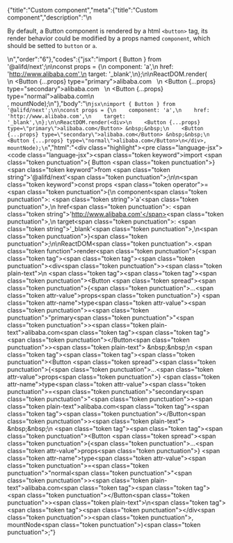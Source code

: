 {"title":"Custom component","meta":{"title":"Custom component","description":"\n<p>By default, a Button component is rendered by a html <code>&lt;button&gt;</code> tag, its render behavior could be modified by a props named <code>component</code>, which should be setted to <code>button</code> or <code>a</code>.</p>\n","order":"6"},"codes":{"jsx":"import { Button } from '@alifd/next';\n\nconst props = {\n    component: 'a',\n    href: 'http://www.alibaba.com',\n    target: '_blank',\n};\n\nReactDOM.render(<div>\n    <Button {...props} type=\"primary\">alibaba.com</Button> &nbsp;&nbsp;\n    <Button {...props} type=\"secondary\">alibaba.com</Button> &nbsp;&nbsp;\n    <Button {...props} type=\"normal\">alibaba.com</Button>\n</div>, mountNode);\n"},"body":"\n````jsx\nimport { Button } from '@alifd/next';\n\nconst props = {\n    component: 'a',\n    href: 'http://www.alibaba.com',\n    target: '_blank',\n};\n\nReactDOM.render(<div>\n    <Button {...props} type=\"primary\">alibaba.com</Button> &nbsp;&nbsp;\n    <Button {...props} type=\"secondary\">alibaba.com</Button> &nbsp;&nbsp;\n    <Button {...props} type=\"normal\">alibaba.com</Button>\n</div>, mountNode);\n````","html":"<script>(function(){'use strict';\n\nvar _extends = Object.assign || function (target) { for (var i = 1; i < arguments.length; i++) { var source = arguments[i]; for (var key in source) { if (Object.prototype.hasOwnProperty.call(source, key)) { target[key] = source[key]; } } } return target; };\n\nvar _next = require('@alifd/next');\n\nvar props = {\n    component: 'a',\n    href: 'http://www.alibaba.com',\n    target: '_blank'\n};\n\nReactDOM.render(React.createElement(\n    'div',\n    null,\n    React.createElement(\n        _next.Button,\n        _extends({}, props, { type: 'primary' }),\n        'alibaba.com'\n    ),\n    ' \\xA0\\xA0',\n    React.createElement(\n        _next.Button,\n        _extends({}, props, { type: 'secondary' }),\n        'alibaba.com'\n    ),\n    ' \\xA0\\xA0',\n    React.createElement(\n        _next.Button,\n        _extends({}, props, { type: 'normal' }),\n        'alibaba.com'\n    )\n), mountNode);})()</script><div class=\"highlight\"><pre class=\"language-jsx\"><code class=\"language-jsx\"><span class=\"token keyword\">import</span> <span class=\"token punctuation\">{</span> Button <span class=\"token punctuation\">}</span> <span class=\"token keyword\">from</span> <span class=\"token string\">'@alifd/next'</span><span class=\"token punctuation\">;</span>\n\n<span class=\"token keyword\">const</span> props <span class=\"token operator\">=</span> <span class=\"token punctuation\">{</span>\n    component<span class=\"token punctuation\">:</span> <span class=\"token string\">'a'</span><span class=\"token punctuation\">,</span>\n    href<span class=\"token punctuation\">:</span> <span class=\"token string\">'http://www.alibaba.com'</span><span class=\"token punctuation\">,</span>\n    target<span class=\"token punctuation\">:</span> <span class=\"token string\">'_blank'</span><span class=\"token punctuation\">,</span>\n<span class=\"token punctuation\">}</span><span class=\"token punctuation\">;</span>\n\nReactDOM<span class=\"token punctuation\">.</span><span class=\"token function\">render</span><span class=\"token punctuation\">(</span><span class=\"token tag\"><span class=\"token tag\"><span class=\"token punctuation\">&lt;</span>div</span><span class=\"token punctuation\">></span></span><span class=\"token plain-text\">\n    </span><span class=\"token tag\"><span class=\"token tag\"><span class=\"token punctuation\">&lt;</span>Button</span> <span class=\"token spread\"><span class=\"token punctuation\">{</span><span class=\"token punctuation\">...</span><span class=\"token attr-value\">props</span><span class=\"token punctuation\">}</span></span> <span class=\"token attr-name\">type</span><span class=\"token attr-value\"><span class=\"token punctuation\">=</span><span class=\"token punctuation\">\"</span>primary<span class=\"token punctuation\">\"</span></span><span class=\"token punctuation\">></span></span><span class=\"token plain-text\">alibaba.com</span><span class=\"token tag\"><span class=\"token tag\"><span class=\"token punctuation\">&lt;/</span>Button</span><span class=\"token punctuation\">></span></span><span class=\"token plain-text\"> &amp;nbsp;&amp;nbsp;\n    </span><span class=\"token tag\"><span class=\"token tag\"><span class=\"token punctuation\">&lt;</span>Button</span> <span class=\"token spread\"><span class=\"token punctuation\">{</span><span class=\"token punctuation\">...</span><span class=\"token attr-value\">props</span><span class=\"token punctuation\">}</span></span> <span class=\"token attr-name\">type</span><span class=\"token attr-value\"><span class=\"token punctuation\">=</span><span class=\"token punctuation\">\"</span>secondary<span class=\"token punctuation\">\"</span></span><span class=\"token punctuation\">></span></span><span class=\"token plain-text\">alibaba.com</span><span class=\"token tag\"><span class=\"token tag\"><span class=\"token punctuation\">&lt;/</span>Button</span><span class=\"token punctuation\">></span></span><span class=\"token plain-text\"> &amp;nbsp;&amp;nbsp;\n    </span><span class=\"token tag\"><span class=\"token tag\"><span class=\"token punctuation\">&lt;</span>Button</span> <span class=\"token spread\"><span class=\"token punctuation\">{</span><span class=\"token punctuation\">...</span><span class=\"token attr-value\">props</span><span class=\"token punctuation\">}</span></span> <span class=\"token attr-name\">type</span><span class=\"token attr-value\"><span class=\"token punctuation\">=</span><span class=\"token punctuation\">\"</span>normal<span class=\"token punctuation\">\"</span></span><span class=\"token punctuation\">></span></span><span class=\"token plain-text\">alibaba.com</span><span class=\"token tag\"><span class=\"token tag\"><span class=\"token punctuation\">&lt;/</span>Button</span><span class=\"token punctuation\">></span></span><span class=\"token plain-text\">\n</span><span class=\"token tag\"><span class=\"token tag\"><span class=\"token punctuation\">&lt;/</span>div</span><span class=\"token punctuation\">></span></span><span class=\"token punctuation\">,</span> mountNode<span class=\"token punctuation\">)</span><span class=\"token punctuation\">;</span></code></pre></div>"}